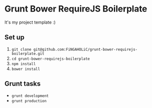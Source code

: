 # Grunt Bower RequireJS Boilerplate

It's my project template :)

## Set up

1. `git clone git@github.com:FiNGAHOLiC/grunt-bower-requirejs-boilerplate.git`
2. `cd grunt-bower-requirejs-boilerplate`
3. `npm install`
4. `bower install`

## Grunt tasks

* `grunt development`
* `grunt production`
